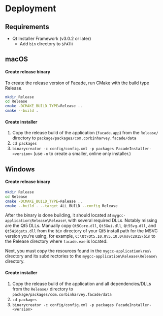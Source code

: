 # Deployment

## Requirements
- Qt Installer Framework (v3.0.2 or later)
    - Add `bin` directory to `$PATH`

## macOS

#### Create release binary
To create the release version of Facade, run CMake with the build type Release.

```sh
mkdir Release
cd Release
cmake -DCMAKE_BUILD_TYPE=Release ..
cmake --build .
```

#### Create installer
1. Copy the release build of the application (`facade.app`) from the `Release/` directory to `package/packages/com.corbinharvey.facade/data`
1. `cd packages`
1. `binarycreator -c config/config.xml -p packages FacadeInstaller-<version>` (use `-n` to create a smaller, online only installer.)

## Windows

#### Create release binary

```sh
mkdir Release
cd Release
cmake -DCMAKE_BUILD_TYPE=Release ..
cmake --build . --target ALL_BUILD --config Release
```

After the binary is done building, it should located at `mygcc-application\Release\Release\` with several required DLLs. Notably missing are the Qt5 DLLs. Manually copy `Qt5Core.dll`, `Qt5Gui.dll`, `Qt5Svg.dll`, and `Qt5Widgets.dll` from the `bin` directory of your Qt5 install path for the MSVC version you're using, for example, `C:\Qt\Qt5.10.0\5.10.0\msvc2015\bin` to the Release directory where `facade.exe` is located.

Next, you must copy the resources found in the `mygcc-application\res\` directory and its subdirectories to the `mygcc-application\Release\Release\` directory.

#### Create installer

1. Copy the release build of the application and all dependencies/DLLs from the `Release/` directory to `package/packages/com.corbinharvey.facade/data`
1. `cd packages`
1. `binarycreator -c config/config.xml -p packages FacadeInstaller-<version>`
